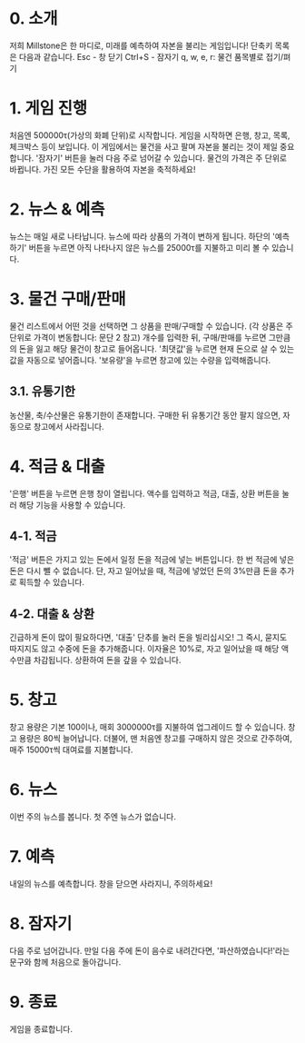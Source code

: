 # 0. 소개
저희 Millstone은 한 마디로,
미래를 예측하여 자본을 불리는 게임입니다!
단축키 목록은 다음과 같습니다.
Esc - 창 닫기
Ctrl+S - 잠자기
q, w, e, r: 물건 품목별로 접기/펴기

# 1. 게임 진행 
처음엔 500000τ(가상의 화폐 단위)로 시작합니다.
게임을 시작하면 은행, 창고, 목록, 체크박스 등이 보입니다.
이 게임에서는 물건을 사고 팔며 자본을 불리는 것이 제일 중요합니다.
'잠자기' 버튼을 눌러 다음 주로 넘어갈 수 있습니다.
물건의 가격은 주 단위로 바뀝니다.
가진 모든 수단을 활용하여 자본을 축적하세요!

# 2. 뉴스 & 예측
뉴스는 매일 새로 나타납니다.
뉴스에 따라 상품의 가격이 변하게 됩니다. 
하단의 '예측하기' 버튼을 누르면 아직 나타나지 않은 뉴스를 25000τ를 지불하고 미리 볼 수 있습니다.

# 3. 물건 구매/판매
물건 리스트에서 어떤 것을 선택하면 그 상품을 판매/구매할 수 있습니다.
(각 상품은 주 단위로 가격이 변동합니다: 문단 2 참고)
개수를 입력한 뒤, 구매/판매를 누르면 그만큼의 돈을 잃고 해당 물건이 창고로 들어옵니다.
'최댓값'을 누르면 현재 돈으로 살 수 있는 값을 자동으로 넣어줍니다.
'보유량'을 누르면 창고에 있는 수량을 입력해줍니다.

## 3.1. 유통기한
농산물, 축/수산물은 유통기한이 존재합니다.
구매한 뒤 유통기간 동안 팔지 않으면, 자동으로 창고에서 사라집니다.

# 4. 적금 & 대출
'은행' 버튼을 누르면 은행 창이 열립니다.
액수를 입력하고 적금, 대출, 상환 버튼을 눌러 해당 기능을 사용할 수 있습니다.

## 4-1. 적금
'적금' 버튼은 가지고 있는 돈에서 일정 돈을 적금에 넣는 버튼입니다.
한 번 적금에 넣은 돈은 다시 뺄 수 없습니다.
단, 자고 일어났을 때, 적금에 넣었던 돈의 3%만큼 돈을 추가로 획득할 수 있습니다.

## 4-2. 대출 & 상환
긴급하게 돈이 많이 필요하다면, '대출' 단추를 눌러 돈을 빌리십시오!
그 즉시, 묻지도 따지지도 않고 수중에 돈을 추가해줍니다.
이자율은 10%로, 자고 일어났을 때 해당 액수만큼 차감됩니다.
상환하여 돈을 갚을 수 있습니다.

# 5. 창고
창고 용량은 기본 100이나, 매회 3000000τ를 지불하여 업그레이드 할 수 있습니다.
창고 용량은 80씩 늘어납니다.
더불어, 맨 처음엔 창고를 구매하지 않은 것으로 간주하여, 
매주 15000τ씩 대여료를 지불합니다.

# 6. 뉴스
이번 주의 뉴스를 봅니다. 첫 주엔 뉴스가 없습니다. 

# 7. 예측
내일의 뉴스를 예측합니다. 창을 닫으면 사라지니, 주의하세요!

# 8. 잠자기
다음 주로 넘어갑니다. 만일 다음 주에 돈이 음수로 내려간다면,
'파산하였습니다!'라는 문구와 함께 처음으로 돌아갑니다.

# 9. 종료
게임을 종료합니다.